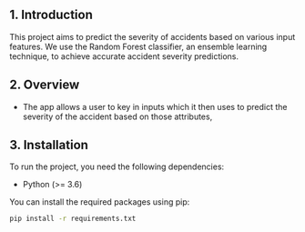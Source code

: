 ## 1. Introduction
This project aims to predict the severity of accidents based on various input features. 
We use the Random Forest classifier, an ensemble learning technique, to achieve accurate accident severity predictions.

## 2. Overview
- The app allows a user to key in inputs which it then uses to predict the severity of the accident based on those attributes,

## 3. Installation
To run the project, you need the following dependencies:

- Python (>= 3.6)

You can install the required packages using pip:

```bash
pip install -r requirements.txt
```
